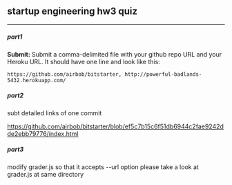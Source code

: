## startup engineering hw3 quiz
---

##### part1 

**Submit:** Submit a comma-delimited file with your github repo URL and your Heroku URL. It should have one line and look like this:

```
https://github.com/airbob/bitstarter, http://powerful-badlands-5432.herokuapp.com/
```

##### part2
subt detailed links of one commit

https://github.com/airbob/bitstarter/blob/ef5c7b15c6f51db6944c2fae9242dde2ebb79776/index.html

##### part3

modify grader.js so that it accepts --url option
please take a look at grader.js at same directory
